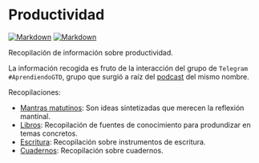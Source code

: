# Productividad

[![Markdown](https://img.shields.io/badge/vim-7.4-blue.svg)](http://www.vim.org/)
[![Markdown](https://img.shields.io/badge/markdon-1.0.1-blue.svg)](https://daringfireball.net/projects/markdown/)

Recopilación de información sobre productividad.

La información recogida es fruto de la interacción del grupo de `Telegram` `#AprendiendoGTD`, grupo que surgió a raíz del [podcast](http://www.aprendiendogtd.com/) del mismo nombre.

Recopilaciones:

- [Mantras matutinos](./mantras.md): Son ideas sintetizadas que merecen la reflexión mantinal.
- [Libros](./libros.md): Recopilación de fuentes de conocimiento para produndizar en temas concretos.
- [Escritura](./escritura.md): Recopilación sobre instrumentos de escritura.
- [Cuadernos](./cuadernos.md): Recopilación sobre cuadernos.
